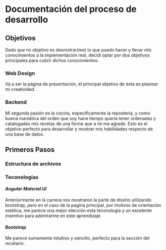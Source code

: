 # Documentación del proceso de desarrollo

## Objetivos

Dado que mi objetivo es desmotrar(me) lo que puedo hacer y llevar mis conocimientos a la implementación real, decidí optar por dos objetivos principales para cubrir dichos conocimientos:

### Web Design
Va a ser la página de presentación, el principal objetivo de esta es plasmar mi creatividad.

### Backend
Mi segunda pasión es la cocina, específicamente la repostería, y como buena maniática del orden que soy hace tiempo quería tener ordenadas y catalogadas mis recetas de una forma que a mí me agrade. Esto es el objetivo perfecto para desarrollar y mostrar mis habilidades respecto de una base de datos.

## Primeros Pasos

### Estructura de archivos

### Teconologías

#### *Angular Material UI*
Anteriormente en la carrera nos mostraron la parte de diseño utilizando bootstrap, pero en el caso de la pagina principal, por motivos de orientación estética, me parece una mejor elección esta teconología y un excelente insentivo para adentrarme en este aprendizaje.

#### *Bootstrap*
Me parece sumamente intuitivo y sencillo, perfecto para la sección del recetario.
